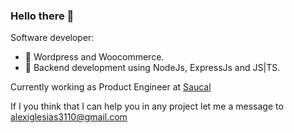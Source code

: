 ### Hello there 👋
Software developer:
- 🥼 Wordpress and Woocommerce.
- 🌱 Backend development using NodeJs, ExpressJs and JS|TS.

Currently working as Product Engineer at [Saucal](https://www.saucal.com)

If I you think that I can help you in any project let me a message to [alexiglesias3110@gmail.com](mailto:alexiglesias3110@gmail.com)
